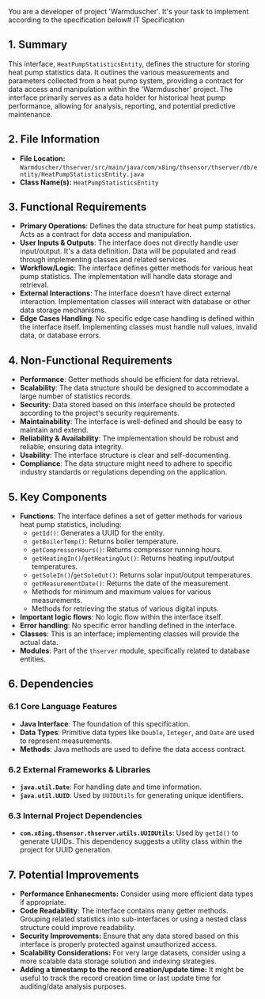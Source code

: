 You are a developer of project 'Warmduscher'. It's your task to implement according to the specification below# IT Specification

## 1. Summary

This interface, `HeatPumpStatisticsEntity`, defines the structure for storing heat pump statistics data. It outlines the various measurements and parameters collected from a heat pump system, providing a contract for data access and manipulation within the 'Warmduscher' project. The interface primarily serves as a data holder for historical heat pump performance, allowing for analysis, reporting, and potential predictive maintenance.

## 2. File Information

- **File Location:** `Warmduscher/thserver/src/main/java/com/x8ing/thsensor/thserver/db/entity/HeatPumpStatisticsEntity.java`
- **Class Name(s):** `HeatPumpStatisticsEntity`

## 3. Functional Requirements

- **Primary Operations**: Defines the data structure for heat pump statistics.  Acts as a contract for data access and manipulation.
- **User Inputs & Outputs**:  The interface does not directly handle user input/output. It's a data definition. Data will be populated and read through implementing classes and related services.
- **Workflow/Logic**: The interface defines getter methods for various heat pump statistics. The implementation will handle data storage and retrieval.
- **External Interactions**: The interface doesn’t have direct external interaction. Implementation classes will interact with database or other data storage mechanisms.
- **Edge Cases Handling**: No specific edge case handling is defined within the interface itself. Implementing classes must handle null values, invalid data, or database errors.

## 4. Non-Functional Requirements

- **Performance**:  Getter methods should be efficient for data retrieval.
- **Scalability**: The data structure should be designed to accommodate a large number of statistics records.
- **Security**:  Data stored based on this interface should be protected according to the project's security requirements.
- **Maintainability**: The interface is well-defined and should be easy to maintain and extend.
- **Reliability & Availability**: The implementation should be robust and reliable, ensuring data integrity.
- **Usability**: The interface structure is clear and self-documenting.
- **Compliance**: The data structure might need to adhere to specific industry standards or regulations depending on the application.

## 5. Key Components

- **Functions**: The interface defines a set of getter methods for various heat pump statistics, including:
    - `getId()`: Generates a UUID for the entity.
    - `getBoilerTemp()`: Returns boiler temperature.
    - `getCompressorHours()`: Returns compressor running hours.
    - `getHeatingIn()`/`getHeatingOut()`: Returns heating input/output temperatures.
    - `getSoleIn()`/`getSoleOut()`: Returns solar input/output temperatures.
    - `getMeasurementDate()`: Returns the date of the measurement.
    - Methods for minimum and maximum values for various measurements.
    - Methods for retrieving the status of various digital inputs.
- **Important logic flows**: No logic flow within the interface itself.
- **Error handling**: No specific error handling defined in the interface.
- **Classes**: This is an interface; implementing classes will provide the actual data.
- **Modules**: Part of the `thserver` module, specifically related to database entities.

## 6. Dependencies

### 6.1 Core Language Features

- **Java Interface**: The foundation of this specification.
- **Data Types**: Primitive data types like `Double`, `Integer`, and `Date` are used to represent measurements.
- **Methods**: Java methods are used to define the data access contract.

### 6.2 External Frameworks & Libraries

- **`java.util.Date`**: For handling date and time information.
- **`java.util.UUID`**: Used by `UUIDUtils` for generating unique identifiers.

### 6.3 Internal Project Dependencies

- **`com.x8ing.thsensor.thserver.utils.UUIDUtils`**:  Used by `getId()` to generate UUIDs. This dependency suggests a utility class within the project for UUID generation.

## 7. Potential Improvements

- **Performance Enhanecments:** Consider using more efficient data types if appropriate.
- **Code Readability**: The interface contains many getter methods. Grouping related statistics into sub-interfaces or using a nested class structure could improve readability.
- **Security Improvements:** Ensure that any data stored based on this interface is properly protected against unauthorized access.
- **Scalability Considerations:** For very large datasets, consider using a more scalable data storage solution and indexing strategies.
- **Adding a timestamp to the record creation/update time:** It might be useful to track the record creation time or last update time for auditing/data analysis purposes.